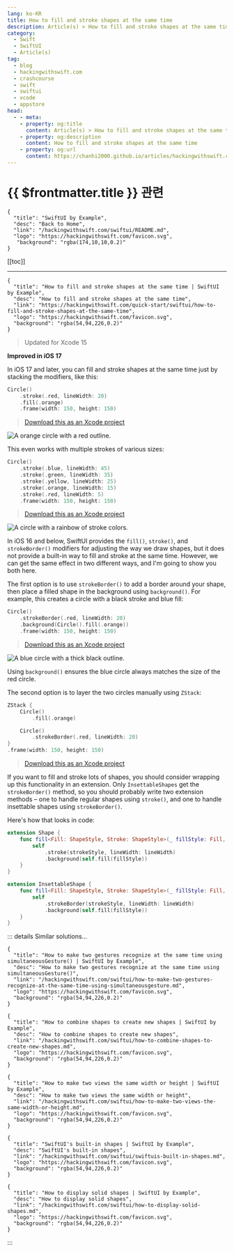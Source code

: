 ```yaml
---
lang: ko-KR
title: How to fill and stroke shapes at the same time
description: Article(s) > How to fill and stroke shapes at the same time
category:
  - Swift
  - SwiftUI
  - Article(s)
tag: 
  - blog
  - hackingwithswift.com
  - crashcourse
  - swift
  - swiftui
  - xcode
  - appstore
head:
  - - meta:
    - property: og:title
      content: Article(s) > How to fill and stroke shapes at the same time
    - property: og:description
      content: How to fill and stroke shapes at the same time
    - property: og:url
      content: https://chanhi2000.github.io/articles/hackingwithswift.com/swiftui/how-to-fill-and-stroke-shapes-at-the-same-time.html
---
```


# {{ $frontmatter.title }} 관련

```component VPCard
{
  "title": "SwiftUI by Example",
  "desc": "Back to Home",
  "link": "/hackingwithswift.com/swiftui/README.md",
  "logo": "https://hackingwithswift.com/favicon.svg",
   "background": "rgba(174,10,10,0.2)"
}
```

[[toc]]

---

```component VPCard
{
  "title": "How to fill and stroke shapes at the same time | SwiftUI by Example",
  "desc": "How to fill and stroke shapes at the same time",
  "link": "https://hackingwithswift.com/quick-start/swiftui/how-to-fill-and-stroke-shapes-at-the-same-time",
  "logo": "https://hackingwithswift.com/favicon.svg",
  "background": "rgba(54,94,226,0.2)"
}
```

> Updated for Xcode 15

**Improved in iOS 17**

In iOS 17 and later, you can fill and stroke shapes at the same time just by stacking the modifiers, like this:

```swift
Circle()
    .stroke(.red, lineWidth: 20)
    .fill(.orange)
    .frame(width: 150, height: 150)
```

> [<FontIcon icon="fas fa-file-zipper"/>Download this as an Xcode project](https://hackingwithswift.com/files/projects/swiftui/how-to-fill-and-stroke-shapes-at-the-same-time-1.zip)

![A orange circle with a red outline.](https://hackingwithswift.com/img/books/quick-start/swiftui/how-to-fill-and-stroke-shapes-at-the-same-time-3~dark.png)

This even works with multiple strokes of various sizes:

```swift
Circle()
    .stroke(.blue, lineWidth: 45)
    .stroke(.green, lineWidth: 35)
    .stroke(.yellow, lineWidth: 25)
    .stroke(.orange, lineWidth: 15)
    .stroke(.red, lineWidth: 5)
    .frame(width: 150, height: 150)
```

> [<FontIcon icon="fas fa-file-zipper"/>Download this as an Xcode project](https://hackingwithswift.com/files/projects/swiftui/how-to-fill-and-stroke-shapes-at-the-same-time-2.zip)

![A circle with a rainbow of stroke colors.](https://hackingwithswift.com/img/books/quick-start/swiftui/how-to-fill-and-stroke-shapes-at-the-same-time-4~dark.png)

In iOS 16 and below, SwiftUI provides the `fill()`, `stroke()`, and `strokeBorder()` modifiers for adjusting the way we draw shapes, but it does not provide a built-in way to fill and stroke at the same time. However, we can get the same effect in two different ways, and I'm going to show you both here.

The first option is to use `strokeBorder()` to add a border around your shape, then place a filled shape in the background using `background()`. For example, this creates a circle with a black stroke and blue fill:

```swift
Circle()
    .strokeBorder(.red, lineWidth: 20)
    .background(Circle().fill(.orange))
    .frame(width: 150, height: 150)
```

> [<FontIcon icon="fas fa-file-zipper"/>Download this as an Xcode project](https://hackingwithswift.com/files/projects/swiftui/how-to-fill-and-stroke-shapes-at-the-same-time-3.zip)

![A blue circle with a thick black outline.](https://hackingwithswift.com/img/books/quick-start/swiftui/how-to-fill-and-stroke-shapes-at-the-same-time-1~dark.png)

Using `background()` ensures the blue circle always matches the size of the red circle.

The second option is to layer the two circles manually using `ZStack`:

```swift
ZStack {
    Circle()
        .fill(.orange)

    Circle()
        .strokeBorder(.red, lineWidth: 20)
}
.frame(width: 150, height: 150)
```

> [<FontIcon icon="fas fa-file-zipper"/>Download this as an Xcode project](https://hackingwithswift.com/files/projects/swiftui/how-to-fill-and-stroke-shapes-at-the-same-time-4.zip)

If you want to fill and stroke lots of shapes, you should consider wrapping up this functionality in an extension. Only `InsettableShapes` get the `strokeBorder()` method, so you should probably write two extension methods – one to handle regular shapes using `stroke()`, and one to handle insettable shapes using `strokeBorder()`.

Here's how that looks in code:

```swift
extension Shape {
    func fill<Fill: ShapeStyle, Stroke: ShapeStyle>(_ fillStyle: Fill, strokeBorder strokeStyle: Stroke, lineWidth: Double = 1) -> some View {
        self
            .stroke(strokeStyle, lineWidth: lineWidth)
            .background(self.fill(fillStyle))
    }
}

extension InsettableShape {
    func fill<Fill: ShapeStyle, Stroke: ShapeStyle>(_ fillStyle: Fill, strokeBorder strokeStyle: Stroke, lineWidth: Double = 1) -> some View {
        self
            .strokeBorder(strokeStyle, lineWidth: lineWidth)
            .background(self.fill(fillStyle))
    }
}
```

::: details Similar solutions…

```component VPCard
{
  "title": "How to make two gestures recognize at the same time using simultaneousGesture() | SwiftUI by Example",
  "desc": "How to make two gestures recognize at the same time using simultaneousGesture()",
  "link": "/hackingwithswift.com/swiftui/how-to-make-two-gestures-recognize-at-the-same-time-using-simultaneousgesture.md",
  "logo": "https://hackingwithswift.com/favicon.svg",
  "background": "rgba(54,94,226,0.2)"
}
```

```component VPCard
{
  "title": "How to combine shapes to create new shapes | SwiftUI by Example",
  "desc": "How to combine shapes to create new shapes",
  "link": "/hackingwithswift.com/swiftui/how-to-combine-shapes-to-create-new-shapes.md",
  "logo": "https://hackingwithswift.com/favicon.svg",
  "background": "rgba(54,94,226,0.2)"
}
```

```component VPCard
{
  "title": "How to make two views the same width or height | SwiftUI by Example",
  "desc": "How to make two views the same width or height",
  "link": "/hackingwithswift.com/swiftui/how-to-make-two-views-the-same-width-or-height.md",
  "logo": "https://hackingwithswift.com/favicon.svg",
  "background": "rgba(54,94,226,0.2)"
}
```

```component VPCard
{
  "title": "SwiftUI's built-in shapes | SwiftUI by Example",
  "desc": "SwiftUI's built-in shapes",
  "link": "/hackingwithswift.com/swiftui/swiftuis-built-in-shapes.md",
  "logo": "https://hackingwithswift.com/favicon.svg",
  "background": "rgba(54,94,226,0.2)"
}
```

```component VPCard
{
  "title": "How to display solid shapes | SwiftUI by Example",
  "desc": "How to display solid shapes",
  "link": "/hackingwithswift.com/swiftui/how-to-display-solid-shapes.md",
  "logo": "https://hackingwithswift.com/favicon.svg",
  "background": "rgba(54,94,226,0.2)"
}
```

:::


